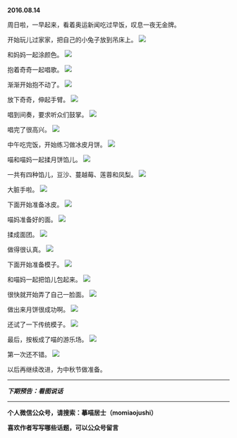 **2016.08.14**

周日啦，一早起来，看着奥运新闻吃过早饭，叹息一夜无金牌。

开始玩儿过家家，把自己的小兔子放到吊床上。
![](http://upload-images.jianshu.io/upload_images/51001-801d9343723a2a3c.jpg?imageMogr2/auto-orient/strip%7CimageView2/2/w/1240)

和妈妈一起涂颜色。
![](http://upload-images.jianshu.io/upload_images/51001-c1a2d2e1a1f9631d.jpg?imageMogr2/auto-orient/strip%7CimageView2/2/w/1240)

抱着奇奇一起唱歌。
![](http://upload-images.jianshu.io/upload_images/51001-13cc1787ea386d1a.jpg?imageMogr2/auto-orient/strip%7CimageView2/2/w/1240)

渐渐开始抱不动了。
![](http://upload-images.jianshu.io/upload_images/51001-07e151e0453f8b4e.jpg?imageMogr2/auto-orient/strip%7CimageView2/2/w/1240)

放下奇奇，伸起手臂。
![](http://upload-images.jianshu.io/upload_images/51001-169765d665952569.jpg?imageMogr2/auto-orient/strip%7CimageView2/2/w/1240)

唱到间奏，要求听众们鼓掌。
![](http://upload-images.jianshu.io/upload_images/51001-4c2c7d3733d5d95f.jpg?imageMogr2/auto-orient/strip%7CimageView2/2/w/1240)

唱完了很高兴。
![](http://upload-images.jianshu.io/upload_images/51001-6a1fcfd9cdadbfd0.jpg?imageMogr2/auto-orient/strip%7CimageView2/2/w/1240)

中午吃完饭，开始练习做冰皮月饼。
![](http://upload-images.jianshu.io/upload_images/51001-717e401bab3398ef.jpg?imageMogr2/auto-orient/strip%7CimageView2/2/w/1240)

喵和喵妈一起揉月饼馅儿。
![](http://upload-images.jianshu.io/upload_images/51001-d0cd58f9a037d9f1.jpg?imageMogr2/auto-orient/strip%7CimageView2/2/w/1240)

一共有四种馅儿，豆沙、蔓越莓、莲蓉和凤梨。
![](http://upload-images.jianshu.io/upload_images/51001-7149730c006b14ec.jpg?imageMogr2/auto-orient/strip%7CimageView2/2/w/1240)

大脏手啦。
![](http://upload-images.jianshu.io/upload_images/51001-fae843240daaa5a5.jpg?imageMogr2/auto-orient/strip%7CimageView2/2/w/1240)

下面开始准备冰皮。
![](http://upload-images.jianshu.io/upload_images/51001-822aef9633b8b3f6.jpg?imageMogr2/auto-orient/strip%7CimageView2/2/w/1240)

喵妈准备好的面。
![](http://upload-images.jianshu.io/upload_images/51001-9e2858b2c3fad347.jpg?imageMogr2/auto-orient/strip%7CimageView2/2/w/1240)

揉成面团。
![](http://upload-images.jianshu.io/upload_images/51001-72dd58eea44a4de0.jpg?imageMogr2/auto-orient/strip%7CimageView2/2/w/1240)

做得很认真。
![](http://upload-images.jianshu.io/upload_images/51001-54f9249abf4c0bea.jpg?imageMogr2/auto-orient/strip%7CimageView2/2/w/1240)

下面开始准备模子。
![](http://upload-images.jianshu.io/upload_images/51001-e6b8b56ce5412d15.jpg?imageMogr2/auto-orient/strip%7CimageView2/2/w/1240)

和喵妈一起把馅儿包起来。
![](http://upload-images.jianshu.io/upload_images/51001-d504c1cc37568542.jpg?imageMogr2/auto-orient/strip%7CimageView2/2/w/1240)

很快就开始弄了自己一脸面。
![](http://upload-images.jianshu.io/upload_images/51001-fbbbe3d81875e2ea.jpg?imageMogr2/auto-orient/strip%7CimageView2/2/w/1240)

做出来月饼很成功啊。
![](http://upload-images.jianshu.io/upload_images/51001-2ceac2af9639f698.jpg?imageMogr2/auto-orient/strip%7CimageView2/2/w/1240)

还试了一下传统模子。
![](http://upload-images.jianshu.io/upload_images/51001-04e30b1e33e309ff.jpg?imageMogr2/auto-orient/strip%7CimageView2/2/w/1240)

最后，按板成了喵的游乐场。
![](http://upload-images.jianshu.io/upload_images/51001-75c062592f1a0cfb.jpg?imageMogr2/auto-orient/strip%7CimageView2/2/w/1240)

第一次还不错。
![](http://upload-images.jianshu.io/upload_images/51001-5205add5d1dc7e9d.jpg?imageMogr2/auto-orient/strip%7CimageView2/2/w/1240)

以后再继续改进，为中秋节做准备。




***

***下期预告：看图说话***

***

**个人微信公众号，请搜索：摹喵居士（momiaojushi）**

**喜欢作者写写哪些话题，可以公众号留言**